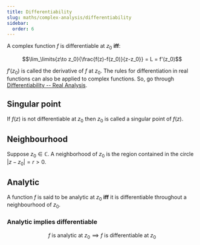 ```yaml
---
title: Differentiability
slug: maths/complex-analysis/differentiability
sidebar:
  order: 6
---
```


A complex function $f$ is differentiable at $z_0$ **iff**:

```math
\lim_\limits{z\to z_0}{\frac{f(z)-f(z_0)}{z-z_0}} = L = f'(z_0)
```

$f'(z_0)$ is called the derivative of $f$ at $z_0$. The rules for
differentiation in real functions can also be applied to complex functions. So,
go through
[Differentiability -- Real Analysis](/maths/real-analysis/differentiability/).

## Singular point

If $f(z)$ is not differentiable at $z_0$ then $z_0$ is called a singular point
of $f(z)$.

## Neighbourhood

Suppose $z_0 \in \mathbb{C}$. A neighborhood of $z_0$ is the region contained in
the circle $|z − z_0| = r \gt 0$.

## Analytic

A function $f$ is said to be analytic at $z_0$ **iff** it is differentiable
throughout a neighbourhood of $z_0$.

### Analytic implies differentiable

```math
f \text{ is analytic at } z_0 \implies f \text{ is differentiable at } z_0
```
